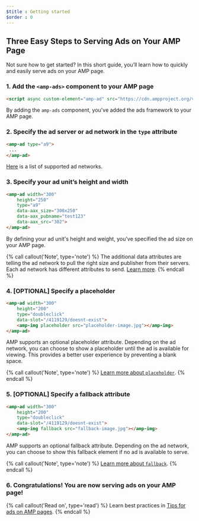```yaml
---
$title : Getting started
$order : 0
---
```


## Three Easy Steps to Serving Ads on Your AMP Page

Not sure how to get started? In this short guide, you’ll learn how to quickly and easily serve ads on your AMP page.

### 1. Add the `<amp-ads>` component to your AMP page

```html
<script async custom-element="amp-ad" src="https://cdn.ampproject.org/v0/amp-ad-0.1.js"></script>
```

By adding the `amp-ads` component, you've added the ads framework to your AMP page.

### 2. Specify the ad server or ad network in the `type` attribute

```html
<amp-ad type="a9">
 ...
</amp-ad>
```

[Here](/docs/ads_analytics/ads_vendors.html) is a list of supported ad networks.

### 3. Specify your ad unit’s height and width

```html
<amp-ad width="300"
    height="250"
    type="a9"
    data-aax_size="300x250"
    data-aax_pubname="test123"
    data-aax_src="302">
</amp-ad>
```

By defining your ad unit's height and weight, you've specified the ad size on your AMP page.

{% call callout('Note', type='note') %}
The additional data attributes are telling the ad network to pull the right size and publisher from their servers. Each ad network has different attributes to send. [Learn more](/docs/ads_analytics/ads_vendors.html).
{% endcall %}

### 4. [OPTIONAL] Specify a placeholder

```html
<amp-ad width="300"
    height="200"
    type="doubleclick"
    data-slot="/4119129/doesnt-exist">
    <amp-img placeholder src="placeholder-image.jpg"></amp-img>
</amp-ad>
```

AMP supports an optional placeholder attribute. Depending on the ad network, you can choose to show a placeholder until the ad is available for viewing. This provides a better user experience by preventing a blank space.

{% call callout('Note', type='note') %}
[Learn more about `placeholder`](/docs/guides/responsive/placeholders#placeholders).
{% endcall %}

### 5. [OPTIONAL] Specify a fallback attribute

```html
<amp-ad width="300"
    height="200"
    type="doubleclick"
    data-slot="/4119129/doesnt-exist">
    <amp-img fallback src="fallback-image.jpg"></amp-img>
</amp-ad>
```

AMP supports an optional fallback attribute. Depending on the ad network, you can choose to show this fallback element if no ad is available to serve.

{% call callout('Note', type='note') %}
[Learn more about `fallback`](/docs/guides/responsive/placeholders#fallbacks).
{% endcall %}

### 6. Congratulations! You are now serving ads on your AMP page!


{% call callout('Read on', type='read') %}
Learn best practices in [Tips for ads on AMP pages](/docs/ads_analytics/ads_tips.html).
{% endcall %}

